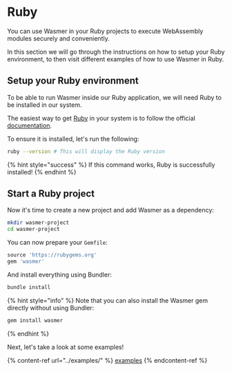 # Ruby

You can use Wasmer in your Ruby projects to execute WebAssembly modules securely and conveniently.

In this section we will go through the instructions on how to setup your Ruby environment, to then visit different examples of how to use Wasmer in Ruby.

## Setup your Ruby environment

To be able to run Wasmer inside our Ruby application, we will need Ruby to be installed in our system.

The easiest way to get [Ruby](https://www.ruby-lang.org/) in your system is to follow the official [documentation](https://www.ruby-lang.org/en/documentation/installation/).

To ensure it is installed, let's run the following:

```bash
ruby --version # This will display the Ruby version
```

{% hint style="success" %}
If this command works, Ruby is successfully installed!
{% endhint %}

## Start a Ruby project

Now it's time to create a new project and add Wasmer as a dependency:

```bash
mkdir wasmer-project
cd wasmer-project
```

You can now prepare your `Gemfile`:

```ruby
source 'https://rubygems.org'
gem 'wasmer'
```

And install everything using Bundler:

```bash
bundle install
```

{% hint style="info" %}
Note that you can also install the Wasmer gem directly without using Bundler:

```bash
gem install wasmer
```
{% endhint %}

Next, let's take a look at some examples!

{% content-ref url="../examples/" %}
[examples](../examples/)
{% endcontent-ref %}
